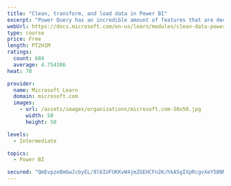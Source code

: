 ```yaml
---
title: "Clean, transform, and load data in Power BI"
excerpt: "Power Query has an incredible amount of features that are dedicated to helping you clean and prepare your data for analysis. You will learn how to simplify a complicated model, change data types, rename objects, and pivot data. You will also learn how to profile columns so that you know which columns have the valuable data that you’re seeking for deeper analytics."
webUrl: https://docs.microsoft.com/en-us/learn/modules/clean-data-power-bi/
type: course
price: Free
length: PT2H1M
ratings:
  count: 684
  average: 4.754386
heat: 70

provider:
  name: Microsoft Learn
  domain: microsoft.com
  images:
    - url: /assets/images/organizations/microsoft.com-50x50.jpg
      width: 50
      height: 50

levels:
  - Intermediate

topics:
  - Power BI

secured: "QmEvpzeBmGwJcbyEL/8l6IUFUKKvW4jmZGEHCFn2K/hkA5gIXpRcgvXeY5BNMecUdUgrF5V3xj4p+nZssVYfFz+ifX9zKNNSTAmXFNNCSau8DA9FEsqUgEENiozN8JraqaSFObCIshiIyVjzNnT4mZfNeTpQMWAXJaXpyV/YMXkvHoRaO7fSt8TL4O7pTwZG+9tT0SLw3umH+YzNPUEdxUPnUxRP6U1Tt87AMe29Q7343CdHQxV9b1YrL4j9TjSp9YMfl/E/WwSc77RiL6kHhI31AQW+Y8QBY7vtn+ubrvAKKDhZCYW8ZvGDCMvtc5oYc09xrtivzJ5vVE9ayP+PzVTxnGsxE+Dj8JJ2AUyWIBCe1gnfDtpH3PVKtDJzFcM/Bb8nSnAxvDCPkAnRDhm8Kfh44EAOXgoDKt8pUVnKERY=;9ULheO2CmoiZMsp2PJY5Hw=="
---
```


